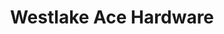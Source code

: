 ---
title: "Westlake Ace Hardware"
url: /lincoln/westlake-ace-hardware-superior-street/
shop: Eisenwaren
---